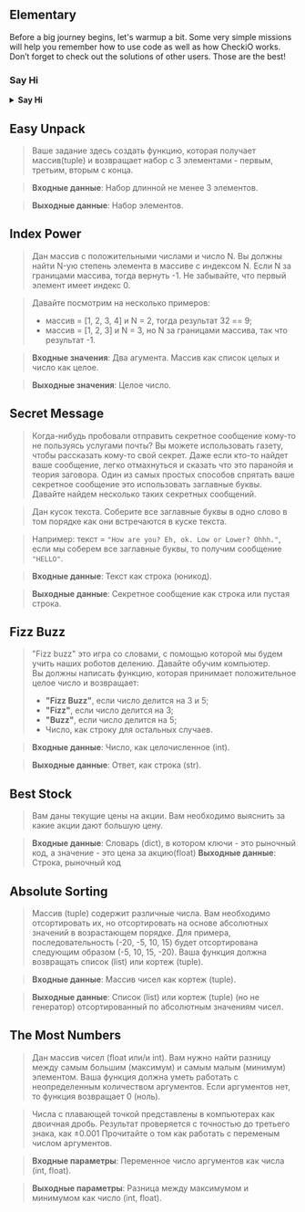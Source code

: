 ## Elementary

Before a big journey begins, let's warmup a bit. Some very simple missions will help you remember how to use code as well as how CheckiO works. Don’t forget to check out the solutions of other users. Those are the best!

### Say Hi

<details><summary><b>Say Hi</b></summary>

В этой миссии вы должны написать функцию, которая представит человека по переданным параметрам.

**Входные данные**: Два аргумента строка(str) и положительное число(int)

**Выходные данные**: Строка(str).

</details>


## Easy Unpack
> Ваше задание здесь создать функцию, которая получает массив(tuple) и возвращает набор с 3 элементами - первым, третьим, вторым с конца.

> **Входные данные**: Набор длинной не менее 3 элементов.

> **Выходные данные**: Набор элементов.

## Index Power
> Дан массив с положительными числами и число N. Вы должны найти N-ую степень элемента в массиве с индексом N. Если N за границами массива, тогда вернуть -1. Не забывайте, что первый элемент имеет индекс 0.

> Давайте посмотрим на несколько примеров:
>	* массив = [1, 2, 3, 4] и N = 2, тогда результат 32 == 9;
>	* массив = [1, 2, 3] и N = 3, но N за границами массива, так что результат -1.

> **Входные значения**: Два агумента. Массив как список целых и число как целое.

> **Выходные значения**: Целое число.

## Secret Message
> Когда-нибудь пробовали отправить секретное сообщение кому-то не пользуясь услугами почты? Вы можете использовать газету, чтобы рассказать кому-то свой секрет. Даже если кто-то найдет ваше сообщение, легко отмахнуться и сказать что это паранойя и теория заговора. Один из самых простых способов спрятать ваше секретное сообщение это использовать заглавные буквы. Давайте найдем несколько таких секретных сообщений.

> Дан кусок текста. Соберите все заглавные буквы в одно слово в том порядке как они встречаются в куске текста.

> Например: текст = `"How are you? Eh, ok. Low or Lower? Ohhh."`, если мы соберем все заглавные буквы, то получим сообщение `"HELLO"`.

> **Входные данные**: Текст как строка (юникод).

> **Выходные данные**: Секретное сообщение как строка или пустая строка.

## Fizz Buzz
> "Fizz buzz" это игра со словами, с помощью которой мы будем учить наших роботов делению. Давайте обучим компьютер.  
Вы должны написать функцию, которая принимает положительное целое число и возвращает:
> * **"Fizz Buzz"**, если число делится на 3 и 5;  
> * **"Fizz"**, если число делится на 3;  
> * **"Buzz"**, если число делится на 5;  
> * Число, как строку для остальных случаев.

> **Входные данные**: Число, как целочисленное (int).

> **Выходные данные**: Ответ, как строка (str).

## Best Stock
> Вам даны текущие цены на акции. Вам необходимо выяснить за какие акции дают большую цену.

> **Входные данные**: Словарь (dict), в котором ключи - это рыночный код, а значение - это цена за акцию(float)
> **Выходные данные**: Строка, рыночный код

## Absolute Sorting
> Массив (tuple) содержит различные числа. Вам необходимо отсортировать их, но отсортировать на основе абсолютных значений в возрастающем порядке. Для примера, последовательность (-20, -5, 10, 15) будет отсортирована следующим образом (-5, 10, 15, -20). Ваша функция должна возвращать список (list) или кортеж (tuple).

> **Входные данные**: Массив чисел как кортеж (tuple).

> **Выходные данные**: Список (list) или кортеж (tuple) (но не генератор) отсортированный по абсолютным значениям чисел.

## The Most Numbers
> Дан массив чисел (float или/и int). Вам нужно найти разницу между самым большим (максимум) и самым малым (минимум) элементом. Ваша функция должна уметь работать с неопределенным количеством аргументов. Если аргументов нет, то функция возвращает 0 (ноль).

> Числа с плавающей точкой представлены в компьютерах как двоичная дробь. Результат проверяется с точностью до третьего знака, как ±0.001
Прочитайте о том как работать с переменым числом аргументов.

> **Входные параметры**: Переменное число аргументов как числа (int, float).

> **Выходные параметры**: Разница между максимумом и минимумом как число (int, float).